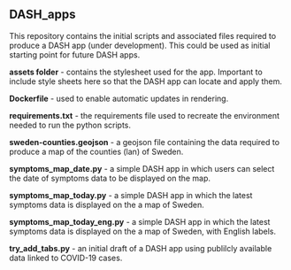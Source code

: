 ## DASH_apps

This repository contains the initial scripts and associated files required to produce a DASH app (under development). This could be used as initial starting point for future DASH apps.

**assets folder** - contains the stylesheet used for the app. Important to include style sheets here so that the DASH app can locate and apply them.

**Dockerfile** - used to enable automatic updates in rendering.

**requirements.txt** - the requirements file used to recreate the environment needed to run the python scripts.

**sweden-counties.geojson** - a geojson file containing the data required to produce a map of the counties (lan) of Sweden.

**symptoms_map_date.py** - a simple DASH app in which users can select the date of symptoms data to be displayed on the map.

**symptoms_map_today.py** - a simple DASH app in which the latest symptoms data is displayed on the a map of Sweden.

**symptoms_map_today_eng.py** - a simple DASH app in which the latest symptoms data is displayed on the a map of Sweden, with English labels.

**try_add_tabs.py** - an initial draft of a DASH app using publilcly available data linked to COVID-19 cases.
